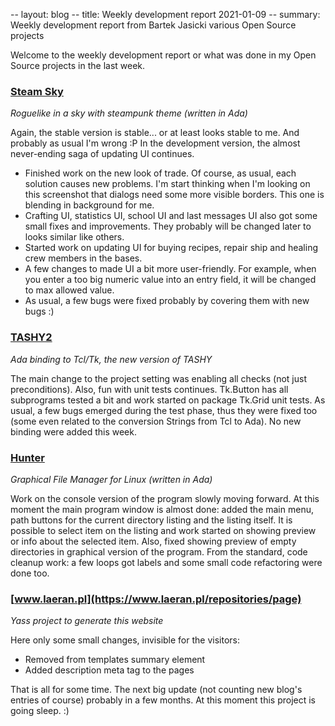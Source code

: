 -- layout: blog
-- title: Weekly development report 2021-01-09
-- summary: Weekly development report from Bartek Jasicki various Open Source projects

Welcome to the weekly development report or what was done in my Open Source
projects in the last week.


### [Steam Sky](https://www.laeran.pl/repositories/steamsky)

*Roguelike in a sky with steampunk theme (written in Ada)*

Again, the stable version is stable... or at least looks stable to me. And
probably as usual I'm wrong :P
In the development version, the almost never-ending saga of updating UI
continues.
* Finished work on the new look of trade. Of course, as usual, each solution
causes new problems. I'm start thinking when I'm looking on this screenshot
that dialogs need some more visible borders. This one is blending in
background for me.
* Crafting UI, statistics UI, school UI and last messages UI also got some
small fixes and improvements. They probably will be changed later to looks
similar like others.
* Started work on updating UI for buying recipes, repair ship and healing
crew members in the bases.
* A few changes to made UI a bit more user-friendly. For example, when you
enter a too big numeric value into an entry field, it will be changed to max
allowed value.
* As usual, a few bugs were fixed probably by covering them with new bugs :)

### [TASHY2](https://www.laeran.pl/repositories/tashy2)

*Ada binding to Tcl/Tk, the new version of TASHY*

The main change to the project setting was enabling all checks (not just
preconditions). Also, fun with unit tests continues. Tk.Button has all
subprograms tested a bit and work started on package Tk.Grid unit tests. As
usual, a few bugs emerged during the test phase, thus they were fixed too (some
even related to the conversion Strings from Tcl to Ada). No new binding were
added this week.

### [Hunter](https://www.laeran.pl/repositories/hunter)

*Graphical File Manager for Linux (written in Ada)*

Work on the console version of the program slowly moving forward. At this
moment the main program window is almost done: added the main menu, path
buttons for the current directory listing and the listing itself. It is
possible to select item on the listing and work started on showing preview or
info about the selected item. Also, fixed showing preview of empty directories
in graphical version of the program. From the standard, code cleanup work: a
few loops got labels and some small code refactoring were done too.

### [www.laeran.pl](https://www.laeran.pl/repositories/page)

*Yass project to generate this website*

Here only some small changes, invisible for the visitors:
* Removed from templates summary element
* Added description meta tag to the pages

That is all for some time. The next big update (not counting new
blog's entries of course) probably in a few months. At this moment this project
is going sleep. :)

